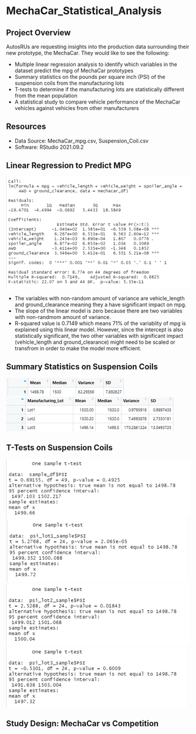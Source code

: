 # MechaCar_Statistical_Analysis

## Project Overview
AutosRUs are requesting insights into the production data surrounding their new prototype, the MechaCar. They would like to see the following:

  - Multiple linear regression analysis to identify which variables in the dataset predict the mpg of MechaCar prototypes
  - Summary statistics on the pounds per square inch (PSI) of the suspension coils from the manufacturing lots
  - T-tests to determine if the manufacturing lots are statistically different from the mean population
  - A statistical study to compare vehicle performance of the MechaCar vehicles against vehicles from other manufacturers

## Resources
- Data Source: MechaCar_mpg.csv, Suspension_Coil.csv
- Software: RStudio 2021.09.2

## Linear Regression to Predict MPG
![alt text](https://github.com/thehatch4815162342/MechaCar_Statistical_Analysis/blob/main/Images/mechacar_df_stats.png?raw=true)

  - The variables with non-random amount of variance are vehicle_length and ground_clearance meaning they a have significant impact on mpg.
  - The slope of the linear model is zero because there are two variables with non-randmom amount of variance.
  - R-squared value is 0.7149 which means 71% of the variablity of mpg is explained using this linear model. However, since the intercept is also statistically significant, the two other variables with significant impact (vehicle_length and ground_clearance) might need to be scaled or transfrom in order to make the model more efficient.

## Summary Statistics on Suspension Coils
![alt text](https://github.com/thehatch4815162342/MechaCar_Statistical_Analysis/blob/main/Images/total_summary.png?raw=true)
![alt text](https://github.com/thehatch4815162342/MechaCar_Statistical_Analysis/blob/main/Images/lot_summary.png?raw=true)

## T-Tests on Suspension Coils
![alt text](https://github.com/thehatch4815162342/MechaCar_Statistical_Analysis/blob/main/Images/t_test.png?raw=true)
![alt text](https://github.com/thehatch4815162342/MechaCar_Statistical_Analysis/blob/main/Images/t_test_lot1.png?raw=true)
![alt text](https://github.com/thehatch4815162342/MechaCar_Statistical_Analysis/blob/main/Images/t_test_lot2.png?raw=true)
![alt text](https://github.com/thehatch4815162342/MechaCar_Statistical_Analysis/blob/main/Images/t_test_lot3.png?raw=true)

## Study Design: MechaCar vs Competition





